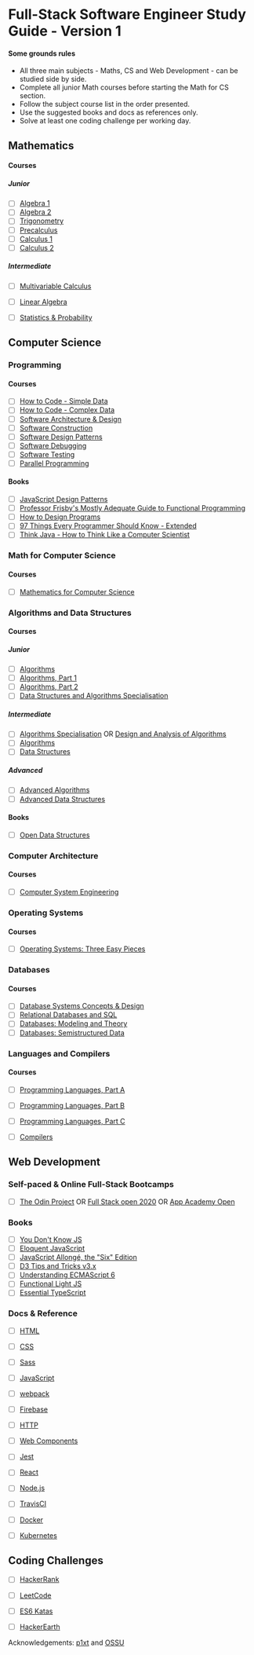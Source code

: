 # Full-Stack Software Engineer Study Guide - Version 1

#### Some grounds rules
- All three main subjects - Maths, CS and Web Development - can be studied side by side.
- Complete all junior Math courses before starting the Math for CS section.
- Follow the subject course list in the order presented.
- Use the suggested books and docs as references only.
- Solve at least one coding challenge per working day.

## Mathematics
#### Courses

##### Junior
- [ ] [Algebra 1](https://www.khanacademy.org/math/algebra)
- [ ] [Algebra 2](https://www.khanacademy.org/math/algebra2)
- [ ] [Trigonometry](https://www.khanacademy.org/math/trigonometry)
- [ ] [Precalculus](https://www.khanacademy.org/math/precalculus)
- [ ] [Calculus 1](https://www.khanacademy.org/math/calculus-1)
- [ ] [Calculus 2](https://www.khanacademy.org/math/calculus-2)

##### Intermediate
- [ ] [Multivariable Calculus](https://www.khanacademy.org/math/multivariable-calculus)
- [ ] [Linear Algebra](https://www.khanacademy.org/math/linear-algebra)
- [ ] [Statistics & Probability](https://www.khanacademy.org/math/statistics-probability)


## Computer Science

### Programming
#### Courses
- [ ] [How to Code - Simple Data](https://www.edx.org/course/how-code-simple-data-ubcx-htc1x)
- [ ] [How to Code - Complex Data](https://www.edx.org/course/how-code-complex-data-ubcx-htc2x)
- [ ] [Software Architecture & Design](https://www.udacity.com/course/software-architecture-design--ud821)
- [ ] [Software Construction](https://ocw.mit.edu/courses/electrical-engineering-and-computer-science/6-005-software-construction-spring-2016/)
- [ ] [Software Design Patterns](https://www.geeksforgeeks.org/software-design-patterns/)
- [ ] [Software Debugging](https://www.udacity.com/course/software-debugging--cs259)
- [ ] [Software Testing](https://www.udacity.com/course/software-testing--cs258)
- [ ] [Parallel Programming](https://www.coursera.org/learn/parprog1)

#### Books
- [ ] [JavaScript Design Patterns](https://addyosmani.com/resources/essentialjsdesignpatterns/book/)
- [ ] [Professor Frisby's Mostly Adequate Guide to Functional Programming](https://mostly-adequate.gitbooks.io/mostly-adequate-guide/)
- [ ] [How to Design Programs](https://htdp.org/)
- [ ] [97 Things Every Programmer Should Know - Extended](https://leanpub.com/97-Things-Every-Programmer-Should-Know-Extended)
- [ ] [Think Java - How to Think Like a Computer Scientist](http://greenteapress.com/wp/think-java/)

### Math for Computer Science
#### Courses
- [ ] [Mathematics for Computer Science](https://ocw.mit.edu/courses/electrical-engineering-and-computer-science/6-042j-mathematics-for-computer-science-spring-2015/)

### Algorithms and Data Structures
#### Courses

##### Junior
- [ ] [Algorithms](https://www.khanacademy.org/computing/computer-science/algorithms)
- [ ] [Algorithms, Part 1](https://www.coursera.org/learn/algorithms-part1)
- [ ] [Algorithms, Part 2](https://www.coursera.org/learn/algorithms-part2)
- [ ] [Data Structures and Algorithms Specialisation](https://www.coursera.org/specializations/data-structures-algorithms)

##### Intermediate
- [ ] [Algorithms Specialisation](https://www.coursera.org/specializations/algorithms) OR [Design and Analysis of Algorithms](https://ocw.mit.edu/courses/electrical-engineering-and-computer-science/6-046j-design-and-analysis-of-algorithms-spring-2015/)
- [ ] [Algorithms](https://www.geeksforgeeks.org/fundamentals-of-algorithms/) 
- [ ] [Data Structures](https://www.geeksforgeeks.org/data-structures/)

##### Advanced
- [ ] [Advanced Algorithms](https://ocw.mit.edu/courses/electrical-engineering-and-computer-science/6-854j-advanced-algorithms-fall-2008/)
- [ ] [Advanced Data Structures](https://ocw.mit.edu/courses/electrical-engineering-and-computer-science/6-851-advanced-data-structures-spring-2012/index.htm)

#### Books
- [ ] [Open Data Structures](http://www.aupress.ca/books/120226/ebook/99Z_Morin_2013-Open_Data_Structures.pdf)

### Computer Architecture
#### Courses
- [ ] [Computer System Engineering](https://ocw.mit.edu/courses/electrical-engineering-and-computer-science/6-033-computer-system-engineering-spring-2018/)

### Operating Systems
#### Courses
- [ ] [Operating Systems: Three Easy Pieces](http://pages.cs.wisc.edu/~remzi/Classes/537/Spring2018/)

### Databases
#### Courses
- [ ] [Database Systems Concepts & Design](https://www.udacity.com/course/database-systems-concepts-design--ud150)
- [ ] [Relational Databases and SQL](https://www.edx.org/course/databases-5-sql)
- [ ] [Databases: Modeling and Theory](https://www.edx.org/course/modeling-and-theory)
- [ ] [Databases: Semistructured Data](https://www.edx.org/course/semistructured-data)

### Languages and Compilers
#### Courses
- [ ] [Programming Languages, Part A](https://www.coursera.org/learn/programming-languages)
- [ ] [Programming Languages, Part B](https://www.coursera.org/learn/programming-languages-part-b)
- [ ] [Programming Languages, Part C](https://www.coursera.org/learn/programming-languages-part-c)
- [ ] [Compilers](https://online.stanford.edu/courses/soe-ycscs1-compilers)


## Web Development

### Self-paced & Online Full-Stack Bootcamps
- [ ] [The Odin Project](https://www.theodinproject.com/) OR [Full Stack open 2020](https://fullstackopen.com/en/) OR [App Academy Open](https://open.appacademy.io/)

### Books
- [ ] [You Don't Know JS](https://github.com/getify/You-Dont-Know-JS)
- [ ] [Eloquent JavaScript](http://eloquentjavascript.net/)
- [ ] [JavaScript Allongé, the "Six" Edition](https://leanpub.com/javascriptallongesix)
- [ ] [D3 Tips and Tricks v3.x](https://leanpub.com/D3-Tips-and-Tricks/read#leanpub-auto-acknowledgements)
- [ ] [Understanding ECMAScript 6](https://leanpub.com/understandinges6/read)
- [ ] [Functional Light JS](https://github.com/getify/Functional-Light-JS)
- [ ] [Essential TypeScript](https://leanpub.com/essentialtypescript/read) 

### Docs & Reference
- [ ] [HTML](https://developer.mozilla.org/en-US/docs/Web/HTML)
- [ ] [CSS](https://developer.mozilla.org/en-US/docs/Web/CSS)
- [ ] [Sass](https://sass-lang.com/)
- [ ] [JavaScript](https://developer.mozilla.org/en-US/docs/Web/JavaScript/Reference)
- [ ] [webpack](https://webpack.js.org/)
- [ ] [Firebase](https://firebase.google.com/docs/)
- [ ] [HTTP](https://developer.mozilla.org/en-US/docs/Web/HTTP)
- [ ] [Web Components](https://developer.mozilla.org/en-US/docs/Web/Web_components)
- [ ] [Jest](https://jestjs.io/)
- [ ] [React](https://reactjs.org/docs/getting-started.html)
- [ ] [Node.js](https://nodejs.org/en/docs/)
- [ ] [TravisCI](https://docs.travis-ci.com/)
- [ ] [Docker](https://docs.docker.com/)
- [ ] [Kubernetes](https://kubernetes.io/docs/home/)


## Coding Challenges
- [ ] [HackerRank](https://www.hackerrank.com/)
- [ ] [LeetCode](https://leetcode.com/)
- [ ] [ES6 Katas](http://es6katas.org/)
- [ ] [HackerEarth](https://www.hackerearth.com/practice/)


Acknowledgements: [p1xt](https://github.com/P1xt/p1xt-guides) and [OSSU](https://github.com/ossu/computer-science)
